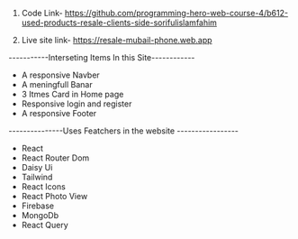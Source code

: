 1. Code Link- https://github.com/programming-hero-web-course-4/b612-used-products-resale-clients-side-sorifulislamfahim

2. Live site link- https://resale-mubail-phone.web.app

-----------Interseting Items In this Site------------
* A responsive Navber
* A meningfull Banar
* 3 Itmes Card in Home page
* Responsive login and register
* A responsive Footer 

---------------Uses Featchers in the website -----------------
* React
* React Router Dom
* Daisy Ui
* Tailwind
* React Icons 
* React Photo View
* Firebase 
* MongoDb
* React Query
 
